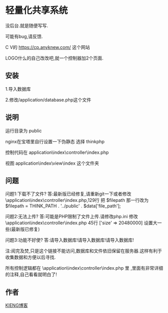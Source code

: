 轻量化共享系统
===============

没后台.就是随便写写.

可能有bug,请反馈.

C V的 https://cp.anyknew.com/ 这个网站

LOGO什么的自己改改吧,就一个控制器加2个页面.

## 安装

1.导入数据库

2.修改/application/database.php这个文件

## 说明

运行目录为 public

nginx在宝塔里自行设置一下伪静态 选择 thinkphp

控制代码在 application\index\controller\index.php

视图 application\index\view\index 这个文件夹

## 问题

问题1:下载不了文件?
答:最新版已经修复,请重新git一下或者修改\application\index\controller\index.php,129行
把 $filepath 那一行改为 $filepath = THINK_PATH . '../public' . $data['file_path'];

问题2:无法上传?
答:可能是PHP限制了文件上传.请修改php.ini
   修改\application\index\controller\index.php 45行	['size' => 20480000] 设置大一些(最新版已修复)

问题3:功能不好使?
答:请导入数据库!请导入数据库!请导入数据库!

注:阅完及焚,只是这个链接不能访问,数据库和文件依旧保留在服务器.这样有利于收集数据和方便以后寻找.

   所有控制逻辑都在 \application\index\controller\index.php 里 ,里面有非常详细的注释,自己看看就明白了!

## 作者

[KIENG博客](http://blog.kieng.cn "KIENG博客")